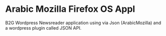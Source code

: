 Arabic Mozilla Firefox OS Appl
========

B2G Wordpress Newsreader application using via Json (ArabicMozilla) and a wordpress plugin called JSON API.
